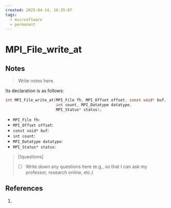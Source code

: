 ```yaml
---
created: 2025-04-14, 16:35:07
tags:
  - msc/software
  - permanent
---
```

# MPI_File_write_at

## Notes

> Write notes here.

Its declaration is as follows:

```c
int MPI_File_write_at(MPI_File fh, MPI_Offset offset, const void* buf,
                      int count, MPI_Datatype datatype,
                      MPI_Status* status);
```

- `MPI_File fh`:
- `MPI_Offset offset`:
- `const void* buf`:
- `int count`:
- `MPI_Datatype datatype`:
- `MPI_Status* status`:

> [!questions]
> - [ ] Write down any questions here (e.g., so that I can ask my professor, research online, etc.)

## References

1. 
